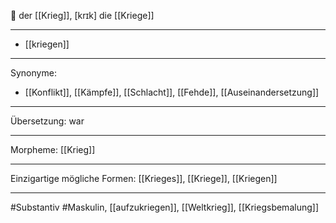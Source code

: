 🔵 der [[Krieg]], [krɪk]
die [[Kriege]]


---
- [[kriegen]]

---
Synonyme:
- [[Konflikt]], [[Kämpfe]], [[Schlacht]], [[Fehde]], [[Auseinandersetzung]]

---
Übersetzung: war

---
Morpheme:
[[Krieg]]

---
Einzigartige mögliche Formen: [[Krieges]], [[Kriege]], [[Kriegen]]

---
#Substantiv #Maskulin, [[aufzukriegen]], [[Weltkrieg]], [[Kriegsbemalung]]